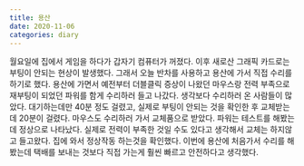 ```yaml
---
title: 용산
date: 2020-11-06
categories: diary
---
```

월요일에 집에서 게임을 하다가 갑자기 컴퓨터가 꺼졌다.
이후 새로산 그래픽 카드로는 부팅이 안되는 현상이 발생했다.
그래서 오늘 반차를 사용하고 용산에 가서 직접 수리를 하기로 했다.
용산에 가면서 예전부터 더블클릭 증상이 나왔던 마우스랑 전력 부족으로 재부팅이 되었던 파워를 함게 수리하러 들고 나갔다.
생각보다 수리하러 온 사람들이 많았다. 대기하는데만 40분 정도 걸렸고, 실제로 부팅이 안되는 것을 확인한 후 교체받는데 20분이 걸렸다.
마우스도 수리하러 가서 교체품으로 받았다.
파워는 테스트를 해봤는데 정상으로 나타났다. 실제로 전력이 부족한 것일 수도 있다고 생각해서 교체는 하지않고 들고왔다.
집에 와서 정상작동 하는것을 확인했다.
이번에 용산에 처음가서 수리를 해봤는데 택배를 보내는 것보다 직접 가는게 훨씬 빠르고 안전하다고 생각했다.